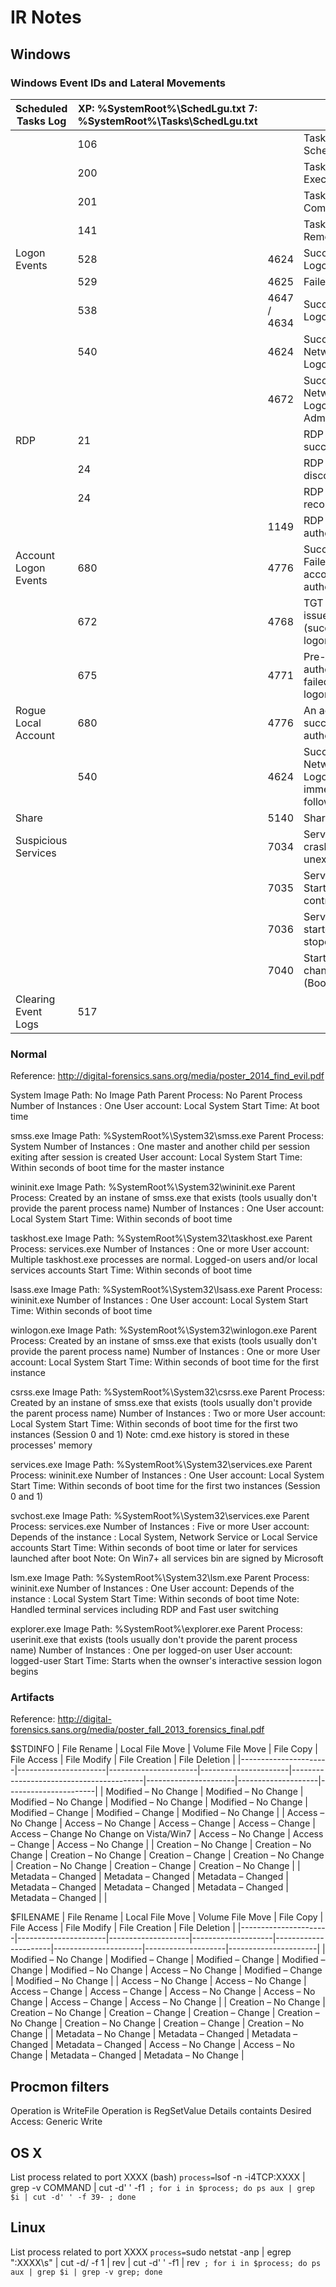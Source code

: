 # IR Notes

## Windows ##
### Windows Event IDs and Lateral Movements ###

| Scheduled Tasks Log  | XP: %SystemRoot%\SchedLgu.txt    7: %SystemRoot%\Tasks\SchedLgu.txt |             |                                                   |
|----------------------|---------------------------------------------------------------------|-------------|---------------------------------------------------|
|                      | 106                                                                 |             | Task Scheduled                                    |
|                      | 200                                                                 |             | Task Executed                                     |
|                      | 201                                                                 |             | Task Completed                                    |
|                      | 141                                                                 |             | Task Removed                                      |
| Logon Events         | 528                                                                 | 4624        | Successful Logon                                  |
|                      | 529                                                                 | 4625        | Failed Logon                                      |
|                      | 538                                                                 | 4647 / 4634 | Successful Logoff                                 |
|                      | 540                                                                 | 4624        | Successful Network Logon                          |
|                      |                                                                     | 4672        | Successful Network Logon as Admin                 |
| RDP                  | 21                                                                  |             | RDP logon success                                 |
|                      | 24                                                                  |             | RDP user disconnected                             |
|                      | 24                                                                  |             | RDP user reconnected                              |
|                      |                                                                     | 1149        | RDP user authenticated                            |
| Account Logon Events | 680                                                                 | 4776        | Successful / Failed account authentication        |
|                      | 672                                                                 | 4768        | TGT was issued (successful logon)                 |
|                      | 675                                                                 | 4771        | Pre-authentication failed (failed logon)          |
| Rogue Local Account  | 680                                                                 | 4776        | An account successfully authenticated             |
|                      | 540                                                                 | 4624        | Successful Network Logon immediately following    |
| Share                |                                                                     | 5140        | Share mount                                       |
| Suspicious Services  |                                                                     | 7034        | Service crashed unexpectedly                      |
|                      |                                                                     | 7035        | Service sent a Start/Stop control                 |
|                      |                                                                     | 7036        | Service sent a started or stoped                  |
|                      |                                                                     | 7040        | Start type changed (Boot | On request | Disabled) |
| Clearing Event Logs  | 517                                                                 |             |                                                   |

### Normal ###
Reference: http://digital-forensics.sans.org/media/poster_2014_find_evil.pdf

System
Image Path: No Image Path
Parent Process: No Parent Process
Number of Instances : One 
User account: Local System
Start Time: At boot time

smss.exe
Image Path: %SystemRoot%\System32\smss.exe
Parent Process: System
Number of Instances : One master and another child per session exiting after session is created
User account: Local System
Start Time: Within seconds of boot time for the master instance

wininit.exe
Image Path: %SystemRoot%\System32\wininit.exe
Parent Process: Created by an instane of smss.exe that exists (tools usually don't provide the parent process name)
Number of Instances : One
User account: Local System
Start Time: Within seconds of boot time

taskhost.exe
Image Path: %SystemRoot%\System32\taskhost.exe
Parent Process: services.exe
Number of Instances : One or more
User account: Multiple taskhost.exe processes are normal. Logged-on users and/or local services accounts
Start Time: Within seconds of boot time

lsass.exe
Image Path: %SystemRoot%\System32\lsass.exe
Parent Process: wininit.exe
Number of Instances : One
User account: Local System
Start Time: Within seconds of boot time

winlogon.exe
Image Path: %SystemRoot%\System32\winlogon.exe
Parent Process: Created by an instane of smss.exe that exists (tools usually don't provide the parent process name)
Number of Instances : One or more
User account: Local System
Start Time: Within seconds of boot time for the first instance

csrss.exe
Image Path: %SystemRoot%\System32\csrss.exe
Parent Process: Created by an instane of smss.exe that exists (tools usually don't provide the parent process name)
Number of Instances : Two or more
User account: Local System
Start Time: Within seconds of boot time for the first two instances (Session 0 and 1)
Note: cmd.exe history is stored in these processes' memory 

services.exe
Image Path: %SystemRoot%\System32\services.exe
Parent Process: wininit.exe
Number of Instances : One
User account: Local System
Start Time: Within seconds of boot time for the first two instances (Session 0 and 1)

svchost.exe
Image Path: %SystemRoot%\System32\services.exe
Parent Process: services.exe
Number of Instances : Five or more
User account: Depends of the instance : Local System, Network Service or Local Service accounts
Start Time: Within seconds of boot time or later for services launched after boot
Note: On Win7+ all services bin are signed by Microsoft

lsm.exe
Image Path: %SystemRoot%\System32\lsm.exe
Parent Process: wininit.exe
Number of Instances : One
User account: Depends of the instance : Local System
Start Time: Within seconds of boot time
Note: Handled terminal services including RDP and Fast user switching

explorer.exe
Image Path: %SystemRoot%\explorer.exe
Parent Process: userinit.exe that exists (tools usually don't provide the parent process name)
Number of Instances : One per logged-on user
User account: logged-user
Start Time: Starts when the ownser's interactive session logon begins

### Artifacts ###
Reference: http://digital-forensics.sans.org/media/poster_fall_2013_forensics_final.pdf

$STDINFO
| File Rename          | Local File Move      | Volume File Move     | File Copy            | File Access                             | File Modify          | File Creation      | File Deletion        |
|----------------------|----------------------|----------------------|----------------------|-----------------------------------------|----------------------|--------------------|----------------------|
| Modified – No Change | Modified – No Change | Modified – No Change | Modified – No Change | Modified – No Change                    | Modified – Change    | Modified – Change  | Modified – No Change |
| Access – No Change   | Access – No Change   | Access – Change      | Access – Change      | Access – Change No Change on Vista/Win7 | Access – No Change   | Access – Change    | Access – No Change   |
| Creation – No Change | Creation – No Change | Creation – No Change | Creation – Change    | Creation – No Change                    | Creation – No Change | Creation – Change  | Creation – No Change |
| Metadata – Changed   | Metadata – Changed   | Metadata – Changed   | Metadata – Changed   | Metadata – Changed                      | Metadata – Changed   | Metadata – Changed |                      |

$FILENAME
| File Rename          | Local File Move      | Volume File Move   | File Copy          | File Access          | File Modify          | File Creation      | File Deletion        |
|----------------------|----------------------|--------------------|--------------------|----------------------|----------------------|--------------------|----------------------|
| Modified – No Change | Modified – Change    | Modified – Change  | Modified – Change  | Modified – No Change | Access – No Change   | Modified – Change  | Modified – No Change |
| Access – No Change   | Access – No Change   | Access – Change    | Access – Change    | Access – No Change   | Access – No Change   | Access – Change    | Access – No Change   |
| Creation – No Change | Creation – No Change | Creation – Change  | Creation – Change  | Creation – No Change | Creation – No Change | Creation – Change  | Creation – No Change |
| Metadata – No Change | Metadata – Changed   | Metadata – Changed | Metadata – Changed | Access – No Change   | Access – No Change   | Metadata – Changed | Metadata – No Change |

## Procmon filters
Operation is WriteFile
Operation is RegSetValue
Details containts Desired Access: Generic Write

## OS X ##
List process related to port XXXX (bash)
`process=`lsof -n -i4TCP:XXXX | grep -v COMMAND | cut -d' ' -f1` ; for i in $process; do ps aux | grep $i | cut -d' ' -f 39- ; done`

## Linux ##
List process related to port XXXX 
`process=`sudo netstat -anp | egrep ":XXXX\s" | cut -d/ -f 1 | rev | cut -d' ' -f1 | rev` ; for i in $process; do ps aux | grep $i | grep -v grep; done`